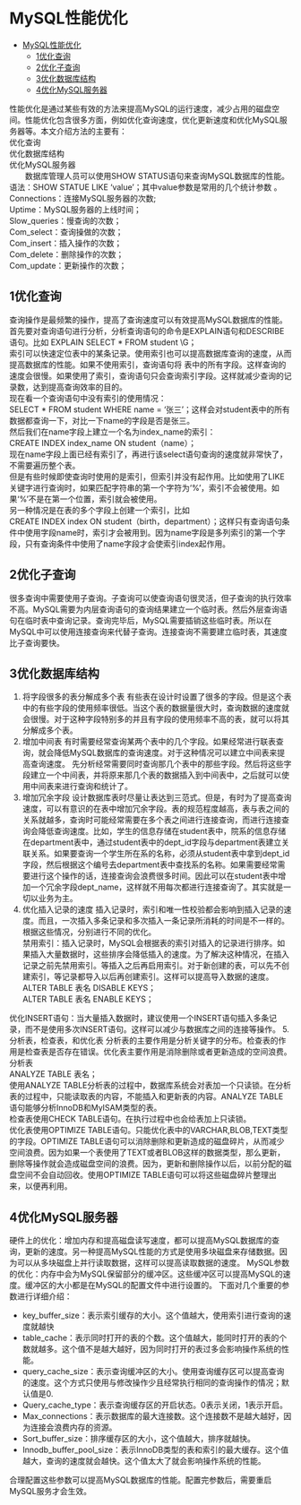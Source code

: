 # MySQL性能优化
<!-- TOC -->

- [MySQL性能优化](#mysql性能优化)
    - [1优化查询](#1优化查询)
    - [2优化子查询](#2优化子查询)
    - [3优化数据库结构](#3优化数据库结构)
    - [4优化MySQL服务器](#4优化mysql服务器)

<!-- /TOC -->

性能优化是通过某些有效的方法来提高MySQL的运行速度，减少占用的磁盘空间。性能优化包含很多方面，例如优化查询速度，优化更新速度和优化MySQL服务器等。本文介绍方法的主要有：  
优化查询  
优化数据库结构  
优化MySQL服务器  
　　数据库管理人员可以使用SHOW STATUS语句来查询MySQL数据库的性能。语法：SHOW STATUE LIKE ‘value’；其中value参数是常用的几个统计参数  。  
Connections：连接MySQL服务器的次数;  
Uptime：MySQL服务器的上线时间；  
Slow_queries：慢查询的次数；  
Com_select：查询操做的次数；  
Com_insert：插入操作的次数；  
Com_delete：删除操作的次数；  
Com_update：更新操作的次数；  
 
## 1优化查询
查询操作是最频繁的操作，提高了查询速度可以有效提高MySQL数据库的性能。  
首先要对查询语句进行分析，分析查询语句的命令是EXPLAIN语句和DESCRIBE语句。比如 EXPLAIN SELECT * FROM student  \G；  
索引可以快速定位表中的某条记录。使用索引也可以提高数据库查询的速度，从而提高数据库的性能。如果不使用索引，查询语句将 表中的所有字段。这样查询的速度会很慢。如果使用了索引，查询语句只会查询索引字段。这样就减少查询的记录数，达到提高查询效率的目的。  
现在看一个查询语句中没有索引的使用情况：  
SELECT * FROM student  WHERE name = ‘张三’；这样会对student表中的所有数据都查询一下，对比一下name的字段是否是张三。  
然后我们在name字段上建立一个名为index_name的索引：  
CREATE INDEX index_name ON student（name）；  
现在name字段上面已经有索引了，再进行该select语句查询的速度就非常快了，不需要遍历整个表。  
但是有些时候即使查询时使用的是索引，但索引并没有起作用。比如使用了LIKE关键字进行查询时，如果匹配字符串的第一个字符为‘%’，索引不会被使用。如果‘%’不是在第一个位置，索引就会被使用。  
另一种情况是在表的多个字段上创建一个索引，比如  
CREATE INDEX index ON student（birth，department）；这样只有查询语句条件中使用字段name时，索引才会被用到。因为name字段是多列索引的第一个字段，只有查询条件中使用了name字段才会使索引index起作用。
 
## 2优化子查询
很多查询中需要使用子查询。子查询可以使查询语句很灵活，但子查询的执行效率不高。MySQL需要为内层查询语句的查询结果建立一个临时表。然后外层查询语句在临时表中查询记录。查询完毕后，MySQL需要插销这些临时表。所以在MySQL中可以使用连接查询来代替子查询。连接查询不需要建立临时表，其速度比子查询要快。
 
## 3优化数据库结构
1. 将字段很多的表分解成多个表
有些表在设计时设置了很多的字段。但是这个表中的有些字段的使用频率很低。当这个表的数据量很大时，查询数据的速度就会很慢。对于这种字段特别多的并且有字段的使用频率不高的表，就可以将其分解成多个表。
2. 增加中间表
有时需要经常查询某两个表中的几个字段。如果经常进行联表查询，就会降低MySQL数据库的查询速度。对于这种情况可以建立中间表来提高查询速度。
先分析经常需要同时查询那几个表中的那些字段。然后将这些字段建立一个中间表，并将原来那几个表的数据插入到中间表中，之后就可以使用中间表来进行查询和统计了。
3. 增加冗余字段
设计数据库表时尽量让表达到三范式。但是，有时为了提高查询速度，可以有意识的在表中增加冗余字段。表的规范程度越高，表与表之间的关系就越多，查询时可能经常需要在多个表之间进行连接查询，而进行连接查询会降低查询速度。比如，学生的信息存储在student表中，院系的信息存储在department表中，通过student表中的dept_id字段与department表建立关联关系。如果要查询一个学生所在系的名称，必须从student表中拿到dept_id字段，然后根据这个编号去department表中查找系的名称。如果需要经常需要进行这个操作的话，连接查询会浪费很多时间。因此可以在student表中增加一个冗余字段dept_name，这样就不用每次都进行连接查询了。其实就是一切以业务为主。
4. 优化插入记录的速度
插入记录时，索引和唯一性校验都会影响到插入记录的速度。而且，一次插入多条记录和多次插入一条记录所消耗的时间是不一样的。根据这些情况，分别进行不同的优化。  
禁用索引：插入记录时，MySQL会根据表的索引对插入的记录进行排序。如果插入大量数据时，这些排序会降低插入的速度。为了解决这种情况，在插入记录之前先禁用索引。等插入之后再启用索引。对于新创建的表，可以先不创建索引，等记录都导入以后再创建索引。这样可以提高导入数据的速度。  
ALTER TABLE 表名 DISABLE KEYS；  
ALTER TABLE 表名 ENABLE KEYS；  
 
优化INSERT语句：当大量插入数据时，建议使用一个INSERT语句插入多条记录，而不是使用多次INSERT语句。这样可以减少与数据库之间的连接等操作。
5. 分析表，检查表，和优化表
分析表的主要作用是分析关键字的分布。检查表的作用是检查表是否存在错误。优化表主要作用是消除删除或者更新造成的空间浪费。
分析表   
ANALYZE TABLE 表名；  
使用ANALYZE TABLE分析表的过程中，数据库系统会对表加一个只读锁。在分析表的过程中，只能读取表的内容，不能插入和更新表的内容。ANALYZE TABLE 语句能够分析InnoDB和MyISAM类型的表。  
检查表使用CHECK TABLE语句。在执行过程中也会给表加上只读锁。  
优化表使用OPTIMIZE TABLE语句。只能优化表中的VARCHAR,BLOB,TEXT类型的字段。OPTIMIZE TABLE语句可以消除删除和更新造成的磁盘碎片，从而减少空间浪费。因为如果一个表使用了TEXT或者BLOB这样的数据类型，那么更新，删除等操作就会造成磁盘空间的浪费。因为，更新和删除操作以后，以前分配的磁盘空间不会自动回收。使用OPTIMIZE TABLE语句可以将这些磁盘碎片整理出来，以便再利用。
 
## 4优化MySQL服务器
硬件上的优化：增加内存和提高磁盘读写速度，都可以提高MySQL数据库的查询，更新的速度。另一种提高MySQL性能的方式是使用多块磁盘来存储数据。因为可以从多块磁盘上并行读取数据，这样可以提高读取数据的速度。
MySQL参数的优化：内存中会为MySQL保留部分的缓冲区。这些缓冲区可以提高MySQL的速度。缓冲区的大小都是在MySQL的配置文件中进行设置的。
下面对几个重要的参数进行详细介绍：
* key_buffer_size：表示索引缓存的大小。这个值越大，使用索引进行查询的速度就越快
* table_cache：表示同时打开的表的个数。这个值越大，能同时打开的表的个数就越多。这个值不是越大越好，因为同时打开的表过多会影响操作系统的性能。
* query_cache_size：表示查询缓冲区的大小。使用查询缓存区可以提高查询的速度。这个方式只使用与修改操作少且经常执行相同的查询操作的情况；默认值是0.
* Query_cache_type：表示查询缓存区的开启状态。0表示关闭，1表示开启。
* Max_connections：表示数据库的最大连接数。这个连接数不是越大越好，因为连接会浪费内存的资源。
* Sort_buffer_size：排序缓存区的大小，这个值越大，排序就越快。
* Innodb_buffer_pool_size：表示InnoDB类型的表和索引的最大缓存。这个值越大，查询的速度就会越快。这个值太大了就会影响操作系统的性能。
 
合理配置这些参数可以提高MySQL数据库的性能。配置完参数后，需要重启MySQL服务才会生效。
